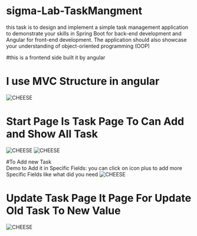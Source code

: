 # sigma-Lab-TaskMangment
this task is to design and implement a simple task management application to demonstrate your
skills in Spring Boot for back-end development and Angular for front-end development. The
application should also showcase your understanding of object-oriented programming (OOP)

#this is a frontend side built it by angular

# I use MVC Structure in angular
![CHEESE](https://github.com/najeebmosab/sigma-Lab-TaskMangment/assets/73877639/6a819ee1-54a5-4f5c-afe8-b56f27a68b92)

# Start Page Is Task Page To Can Add and Show All Task
![CHEESE](https://github.com/najeebmosab/sigma-Lab-TaskMangment/assets/73877639/918e674a-e08c-4cab-ac11-19178b8f8a91)
![CHEESE](https://github.com/najeebmosab/sigma-Lab-TaskMangment/assets/73877639/0f925e5a-5a08-4d60-bdaf-9416ad28eb65)

#To Add new Task
<br>
Demo to Add it in Specific Fields: you can click on icon plus to add more Specific Fields like what did you need
![CHEESE](https://github.com/najeebmosab/sigma-Lab-TaskMangment/assets/73877639/aa9d20e1-867c-4f04-aac6-ecd3797d3243)




# Update Task Page It Page For Update Old Task To New Value
![CHEESE](https://github.com/najeebmosab/sigma-Lab-TaskMangment/assets/73877639/0611df09-ef67-469f-929d-7d12b38393ed)

